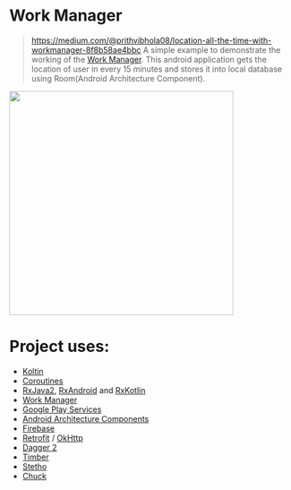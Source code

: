 # Work Manager
> https://medium.com/@prithvibhola08/location-all-the-time-with-workmanager-8f8b58ae4bbc
> A simple example to demonstrate the working of the [Work Manager](https://developer.android.com/topic/libraries/architecture/workmanager/).
> This android application gets the location of user in every 15 minutes and stores it into local database using Room(Android Architecture Component).

<img src="/screenshots/Screenshot_1541316201.png" width="400"/>

# Project uses:
- [Koltin](https://github.com/JetBrains/kotlin)
- [Coroutines](https://github.com/Kotlin/kotlinx.coroutines/blob/master/coroutines-guide.md)
- [RxJava2](https://github.com/ReactiveX/RxJava), [RxAndroid](https://github.com/ReactiveX/RxAndroid) and [RxKotlin](https://github.com/ReactiveX/RxKotlin)
- [Work Manager](https://developer.android.com/topic/libraries/architecture/workmanager/)
- [Google Play Services](https://developers.google.com/android/guides/overview)
- [Android Architecture Components](https://developer.android.com/topic/libraries/architecture/)
- [Firebase](https://firebase.google.com/docs/android/setup)
- [Retrofit](http://square.github.io/retrofit/) / [OkHttp](http://square.github.io/okhttp/)
- [Dagger 2](https://google.github.io/dagger/)
- [Timber](https://github.com/JakeWharton/timber)
- [Stetho](http://facebook.github.io/stetho/)
- [Chuck](https://github.com/jgilfelt/chuck)
